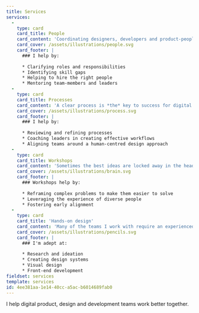 ```yaml
---
title: Services
services:
  -
    type: card
    card_title: People
    card_content: 'Coordinating designers, developers and product-people into effective teams is often challenging. I''ve led numerous teams, and I know how to get the best from people.'
    card_cover: /assets/illustrations/people.svg
    card_footer: |
      ### I help by:
      
      * Clarifying roles and responsibilities
      * Identifying skill gaps
      * Helping to hire the right people
      * Mentoring team-members and leaders
  -
    type: card
    card_title: Processes
    card_content: 'A clear process is *the* key to success for digital teams. I''ve spent countless hours refining procedures to create brilliant products. Now, I love helping other teams do this too!'
    card_cover: /assets/illustrations/process.svg
    card_footer: |
      ### I help by:
      
      * Reviewing and refining processes
      * Coaching leaders in creating effective workflows
      * Aligning teams around a human-centred design approach
  -
    type: card
    card_title: Workshops
    card_content: 'Sometimes the best ideas are locked away in the head of the most unexpected people. I''m experienced in running workshops that draw-out creativity.'
    card_cover: /assets/illustrations/brain.svg
    card_footer: |
      ### Workshops help by:
      
      * Reframing complex problems to make them easier to solve
      * Leveraging the experience of diverse people
      * Fostering early alignment
  -
    type: card
    card_title: 'Hands-on design'
    card_content: 'Many of the teams I work with require an experienced pair of hands to accelerate their output. I can help with the day-to-day responsibilities of design and development.'
    card_cover: /assets/illustrations/pencils.svg
    card_footer: |
      ### I'm adept at:
      
      * Research and ideation
      * Creating design systems
      * Visual design
      * Front-end development
fieldset: services
template: services
id: 4ee381aa-1e14-40cc-a5ac-b6014689fab0
---
```

I help digital product, design and development teams work better together.